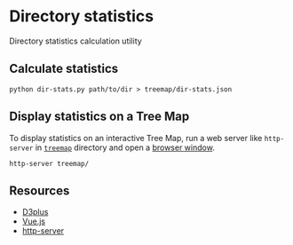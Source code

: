 # Directory statistics

Directory statistics calculation utility

## Calculate statistics

```shell
python dir-stats.py path/to/dir > treemap/dir-stats.json
```

## Display statistics on a Tree Map

To display statistics on an interactive Tree Map,
run a web server like `http-server` in [`treemap`](treemap/) directory
and open a [browser window](http://127.0.0.1:8080).

```shell
http-server treemap/
```

## Resources

- [D3plus](http://d3plus.org)
- [Vue.js](https://vuejs.org)
- [http-server](https://www.npmjs.com/package/http-server)
